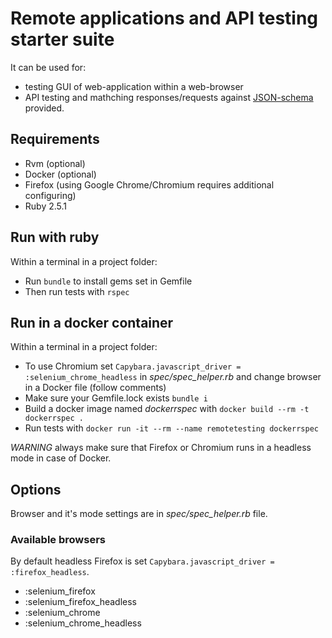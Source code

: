 Remote applications and API testing starter suite
======

It can be used for:

- testing GUI of web-application within a web-browser 
- API testing and mathching responses/requests against [JSON-schema](http://json-schema.org/) provided.

## Requirements 

- Rvm (optional)
- Docker (optional)
- Firefox (using Google Chrome/Chromium requires additional configuring)
- Ruby 2.5.1 

## Run with ruby
Within a terminal in a project folder:

- Run ```bundle``` to install gems set in Gemfile
- Then run tests with ```rspec```

## Run in a docker container

Within a terminal in a project folder:

- To use Chromium set ```Capybara.javascript_driver = :selenium_chrome_headless``` in *spec/spec_helper.rb* and change browser in a Docker file (follow comments)
- Make sure your Gemfile.lock exists ```bundle i```
- Build a docker image named *dockerrspec* with ```docker build --rm -t dockerrspec .```
- Run tests with ```docker run -it --rm --name remotetesting dockerrspec```

*WARNING* always make sure that Firefox or Chromium runs in a headless mode in case of Docker.

## Options

Browser and it's mode settings are in *spec/spec_helper.rb* file. 

### Available browsers

By default headless Firefox is set ```Capybara.javascript_driver = :firefox_headless```.

- :selenium_firefox
- :selenium_firefox_headless
- :selenium_chrome
- :selenium_chrome_headless